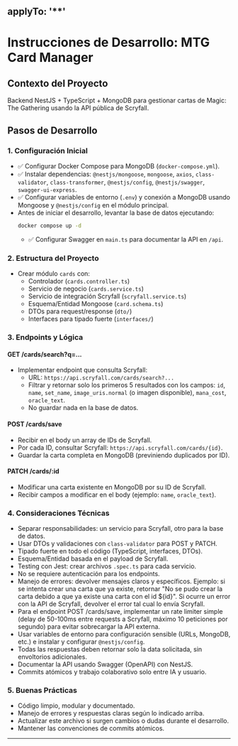 ## applyTo: '\*\*'

# Instrucciones de Desarrollo: MTG Card Manager

## Contexto del Proyecto

Backend NestJS + TypeScript + MongoDB para gestionar cartas de Magic: The Gathering usando la API pública de Scryfall.

## Pasos de Desarrollo

### 1. Configuración Inicial

- ✅ Configurar Docker Compose para MongoDB (`docker-compose.yml`).
- ✅ Instalar dependencias: `@nestjs/mongoose`, `mongoose`, `axios`, `class-validator`, `class-transformer`, `@nestjs/config`, `@nestjs/swagger`, `swagger-ui-express`.
- ✅ Configurar variables de entorno (`.env`) y conexión a MongoDB usando Mongoose y `@nestjs/config` en el módulo principal.
- Antes de iniciar el desarrollo, levantar la base de datos ejecutando:
  ```bash
  docker compose up -d
  ```
  - ✅ Configurar Swagger en `main.ts` para documentar la API en `/api`.

### 2. Estructura del Proyecto

- Crear módulo `cards` con:
  - Controlador (`cards.controller.ts`)
  - Servicio de negocio (`cards.service.ts`)
  - Servicio de integración Scryfall (`scryfall.service.ts`)
  - Esquema/Entidad Mongoose (`card.schema.ts`)
  - DTOs para request/response (`dto/`)
  - Interfaces para tipado fuerte (`interfaces/`)

### 3. Endpoints y Lógica

#### GET /cards/search?q=...

- Implementar endpoint que consulta Scryfall:
  - URL: `https://api.scryfall.com/cards/search?...`
  - Filtrar y retornar solo los primeros 5 resultados con los campos: `id`, `name`, `set_name`, `image_uris.normal` (o imagen disponible), `mana_cost`, `oracle_text`.
  - No guardar nada en la base de datos.

#### POST /cards/save

- Recibir en el body un array de IDs de Scryfall.
- Por cada ID, consultar Scryfall: `https://api.scryfall.com/cards/{id}`.
- Guardar la carta completa en MongoDB (previniendo duplicados por ID).

#### PATCH /cards/:id

- Modificar una carta existente en MongoDB por su ID de Scryfall.
- Recibir campos a modificar en el body (ejemplo: `name`, `oracle_text`).

### 4. Consideraciones Técnicas

- Separar responsabilidades: un servicio para Scryfall, otro para la base de datos.
- Usar DTOs y validaciones con `class-validator` para POST y PATCH.
- Tipado fuerte en todo el código (TypeScript, interfaces, DTOs).
- Esquema/Entidad basada en el payload de Scryfall.
- Testing con Jest: crear archivos `.spec.ts` para cada servicio.
- No se requiere autenticación para los endpoints.
- Manejo de errores: devolver mensajes claros y específicos. Ejemplo: si se intenta crear una carta que ya existe, retornar "No se pudo crear la carta debido a que ya existe una carta con el id ${id}". Si ocurre un error con la API de Scryfall, devolver el error tal cual lo envía Scryfall.
- Para el endpoint POST /cards/save, implementar un rate limiter simple (delay de 50-100ms entre requests a Scryfall, máximo 10 peticiones por segundo) para evitar sobrecargar la API externa.
- Usar variables de entorno para configuración sensible (URLs, MongoDB, etc.) e instalar y configurar `@nestjs/config`.
- Todas las respuestas deben retornar solo la data solicitada, sin envoltorios adicionales.
- Documentar la API usando Swagger (OpenAPI) con NestJS.
- Commits atómicos y trabajo colaborativo solo entre IA y usuario.

### 5. Buenas Prácticas

- Código limpio, modular y documentado.
- Manejo de errores y respuestas claras según lo indicado arriba.
- Actualizar este archivo si surgen cambios o dudas durante el desarrollo.
- Mantener las convenciones de commits atómicos.

---
